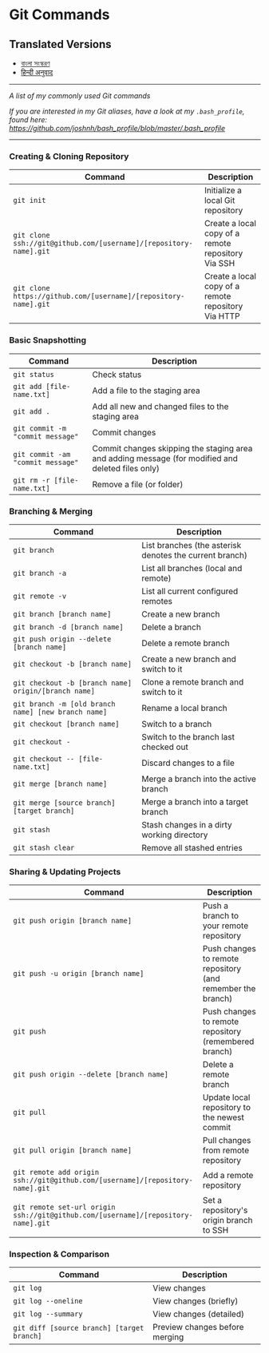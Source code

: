 # Git Commands

## Translated Versions

- [বাংলা সংস্করণ](READMEbn.md)
- [हिन्दी अनुवाद](READMEhi.md)

---

_A list of my commonly used Git commands_

_If you are interested in my Git aliases, have a look at my `.bash_profile`, found here: https://github.com/joshnh/bash_profile/blob/master/.bash_profile_

---

### Creating & Cloning Repository

| Command                                                           | Description                                         |
| ----------------------------------------------------------------- | --------------------------------------------------- |
| `git init`                                                        | Initialize a local Git repository                   |
| `git clone ssh://git@github.com/[username]/[repository-name].git` | Create a local copy of a remote repository Via SSH  |
| `git clone https://github.com/[username]/[repository-name].git`                   | Create a local copy of a remote repository Via HTTP |

### Basic Snapshotting

| Command                           | Description                                         |
| --------------------------------- | --------------------------------------------------- |
| `git status`                      | Check status                                        |
| `git add [file-name.txt]`         | Add a file to the staging area                      |
| `git add .`                       | Add all new and changed files to the staging area   |
| `git commit -m "commit message"`  | Commit changes                                      |
| `git commit -am "commit message"` | Commit changes skipping the staging area and adding message (for modified and deleted files only) |
| `git rm -r [file-name.txt]`       | Remove a file (or folder)                           |

### Branching & Merging

| Command                                              | Description                                             |
| ---------------------------------------------------- | ------------------------------------------------------- |
| `git branch`                                         | List branches (the asterisk denotes the current branch) |
| `git branch -a`                                      | List all branches (local and remote)                    |
| `git remote -v`                                      | List all current configured remotes                     |
| `git branch [branch name]`                           | Create a new branch                                     |
| `git branch -d [branch name]`                        | Delete a branch                                         |
| `git push origin --delete [branch name]`             | Delete a remote branch                                  |
| `git checkout -b [branch name]`                      | Create a new branch and switch to it                    |
| `git checkout -b [branch name] origin/[branch name]` | Clone a remote branch and switch to it                  |
| `git branch -m [old branch name] [new branch name]`  | Rename a local branch                                   |
| `git checkout [branch name]`                         | Switch to a branch                                      |
| `git checkout -`                                     | Switch to the branch last checked out                   |
| `git checkout -- [file-name.txt]`                    | Discard changes to a file                               |
| `git merge [branch name]`                            | Merge a branch into the active branch                   |
| `git merge [source branch] [target branch]`          | Merge a branch into a target branch                     |
| `git stash`                                          | Stash changes in a dirty working directory              |
| `git stash clear`                                    | Remove all stashed entries                              |

### Sharing & Updating Projects

| Command                                                                           | Description                                                 |
| --------------------------------------------------------------------------------- | ----------------------------------------------------------- |
| `git push origin [branch name]`                                                   | Push a branch to your remote repository                     |
| `git push -u origin [branch name]`                                                | Push changes to remote repository (and remember the branch) |
| `git push`                                                                        | Push changes to remote repository (remembered branch)       |
| `git push origin --delete [branch name]`                                          | Delete a remote branch                                      |
| `git pull`                                                                        | Update local repository to the newest commit                |
| `git pull origin [branch name]`                                                   | Pull changes from remote repository                         |
| `git remote add origin ssh://git@github.com/[username]/[repository-name].git`     | Add a remote repository                                     |
| `git remote set-url origin ssh://git@github.com/[username]/[repository-name].git` | Set a repository's origin branch to SSH                     |

### Inspection & Comparison

| Command                                    | Description                    |
| ------------------------------------------ | ------------------------------ |
| `git log`                                  | View changes                   |
| `git log --oneline`                        | View changes (briefly)         |
| `git log --summary`                        | View changes (detailed)        |
| `git diff [source branch] [target branch]` | Preview changes before merging |
